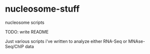 nucleosome-stuff
================

nucleosome scripts

TODO: write README

Just various scripts i've written to analyze either RNA-Seq or MNAse-Seq/ChIP data
